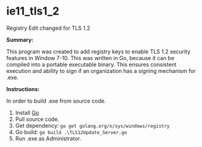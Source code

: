 # ie11_tls1_2
Registry Edit changed for TLS 1.2 

**Summary:**

This program was created to add registry keys to enable TLS 1.2 security features in Window 7-10. This was written in Go, because it can be compiled into a portable executable binary. This ensures consistent execution and ability to sign if an organization has a signing mechanism for .exe.

**Instructions:**

In order to build .exe from source code.

1. Install [Go](https://golang.org/dl/) 
2. Pull source code. 
3. Get dependency: `go get golang.org/x/sys/windows/registry`
4. Go build: `go build .\TLS12Update_Server.go`
5. Run .exe as Administrator.
